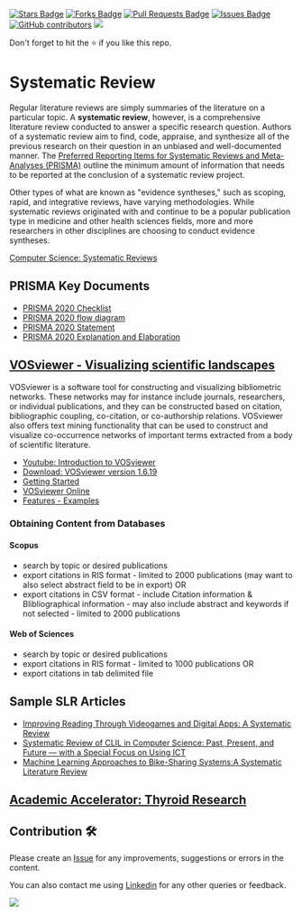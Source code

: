 <a href="https://github.com/drshahizan/research-material/stargazers"><img src="https://img.shields.io/github/stars/drshahizan/research-material" alt="Stars Badge"/></a>
<a href="https://github.com/drshahizan/research-material/network/members"><img src="https://img.shields.io/github/forks/drshahizan/research-material" alt="Forks Badge"/></a>
<a href="https://github.com/drshahizan/research-material/pulls"><img src="https://img.shields.io/github/issues-pr/drshahizan/research-material" alt="Pull Requests Badge"/></a>
<a href="https://github.com/drshahizan/research-material/issues"><img src="https://img.shields.io/github/issues/drshahizan/research-material" alt="Issues Badge"/></a>
<a href="https://github.com/drshahizan/research-material/graphs/contributors"><img alt="GitHub contributors" src="https://img.shields.io/github/contributors/drshahizan/research-material?color=2b9348"></a>
![](https://visitor-badge.glitch.me/badge?page_id=drshahizan/research-material)

Don't forget to hit the :star: if you like this repo.


# Systematic Review
Regular literature reviews are simply summaries of the literature on a particular topic. A **systematic review**, however, is a comprehensive literature review conducted to answer a specific research question. Authors of a systematic review aim to find, code, appraise, and synthesize all of the previous research on their question in an unbiased and well-documented manner. The [Preferred Reporting Items for Systematic Reviews and Meta-Analyses (PRISMA)](https://www.prisma-statement.org/) outline the minimum amount of information that needs to be reported at the conclusion of a systematic review project. 

Other types of what are known as "evidence syntheses," such as scoping, rapid, and integrative reviews, have varying methodologies. While systematic reviews originated with and continue to be a popular publication type in medicine and other health sciences fields, more and more researchers in other disciplines are choosing to conduct evidence syntheses. 

[Computer Science: Systematic Reviews](https://guides.library.unr.edu/c.php?g=51145&p=7853775#:~:text=A%20systematic%20review%2C%20however%2C%20is,unbiased%20and%20well%2Ddocumented%20manner.)

## PRISMA Key Documents
- [PRISMA 2020 Checklist](https://www.prisma-statement.org/documents/PRISMA_2020_checklist.docx)
- [PRISMA 2020 flow diagram](http://www.prisma-statement.org/PRISMAStatement/FlowDiagram)
- [PRISMA 2020 Statement](http://dx.doi.org/10.1136/bmj.n71)
- [PRISMA 2020 Explanation and Elaboration](http://dx.doi.org/10.1136/bmj.n160)

## [VOSviewer - Visualizing scientific landscapes](https://www.vosviewer.com/)
VOSviewer is a software tool for constructing and visualizing bibliometric networks. These networks may for instance include journals, researchers, or individual publications, and they can be constructed based on citation, bibliographic coupling, co-citation, or co-authorship relations. VOSviewer also offers text mining functionality that can be used to construct and visualize co-occurrence networks of important terms extracted from a body of scientific literature.
- [Youtube: Introduction to VOSviewer](https://youtu.be/9dTWkNRxUtw)
- [Download: VOSviewer version 1.6.19](https://www.vosviewer.com/download)
- [Getting Started](https://www.vosviewer.com/getting-started)
- [VOSviewer Online](https://app.vosviewer.com/)
- [Features - Examples](https://www.vosviewer.com/features/examples)

### Obtaining Content from Databases
#### Scopus
- search by topic or desired publications
- export citations in RIS format  - limited to 2000 publications  (may want to also select abstract field to be in export) OR
- export citations in CSV format - include Citation information & Blibliographical information - may also include abstract and keywords if not selected - limited to 2000 publications

#### Web of Sciences
- search by topic or desired publications
- export citations in RIS format  - limited to 1000 publications OR
- export citations in tab delimited file 

## Sample SLR Articles
- [Improving Reading Through Videogames and Digital Apps: A Systematic Review](./slr1.pdf)
- [Systematic Review of CLIL in Computer Science: Past, Present, and Future — with a Special Focus on Using ICT](./slr2.pdf)
- [Machine Learning Approaches to Bike-Sharing Systems:A Systematic Literature Review](./slr3.pdf)

## [Academic Accelerator: Thyroid Research](https://academic-accelerator.com/Impact-of-Journal/Thyroid-Research#:~:text=The%202022%2D2023%20Journal's%20Impact,is%20just%20updated%20in%202023.)



## Contribution 🛠️
Please create an [Issue](https://github.com/drshahizan/research-material/issues) for any improvements, suggestions or errors in the content.

You can also contact me using [Linkedin](https://www.linkedin.com/in/drshahizan/) for any other queries or feedback.

![](https://visitor-badge.glitch.me/badge?page_id=drshahizan)
